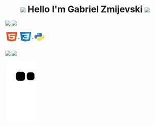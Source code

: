 <h1 align="center">
<img src="https://media.giphy.com/media/hvRJCLFzcasrR4ia7z/giphy.gif" width="28">
Hello I'm Gabriel Zmijevski  <img src="https://media.giphy.com/media/12oufCB0MyZ1Go/giphy.gif" width="50">
</h1>

<div>
  <a href="https://github.com/GZmijevski">
   <img width="48%" src="https://github-readme-stats.vercel.app/api?username=Gzmijevski&show_icons=true&theme=tokyonight"/>
   <img width="48%" src="https://github-readme-stats.vercel.app/api/top-langs/?username=Gzmijevski&layout=compact&langs_count=16&theme=tokyonight"/>

 <div style="display: inline_block"><br>
  <img align="center" alt="Rafa-HTML" height="30" width="40" src="https://raw.githubusercontent.com/devicons/devicon/master/icons/html5/html5-original.svg">
  <img align="center" alt="Rafa-CSS" height="30" width="40" src="https://raw.githubusercontent.com/devicons/devicon/master/icons/css3/css3-original.svg">
  <img align="center" alt="Rafa-Python" height="30" width="40" src="https://raw.githubusercontent.com/devicons/devicon/master/icons/python/python-original.svg">  

   ##
   
<div>
  <a href="https://instagram.com/gab.carvalhoo" target="_blank"><img src="https://img.shields.io/badge/-Instagram-%23E4405F?style=for-the-badge&logo=instagram&logoColor=white" target="_blank"></a>
  <a href="https://www.linkedin.com/in/gabriel-zmijevski-1a4988270/" target="_blank"><img src="https://img.shields.io/badge/-LinkedIn-%230077B5?style=for-the-badge&logo=linkedin&logoColor=white" target="_blank"></a>
 
<div>






![snake gif](https://github.com/Gzmijevski/Gzmijevski/blob/output/github-contribution-grid-snake.svg)
